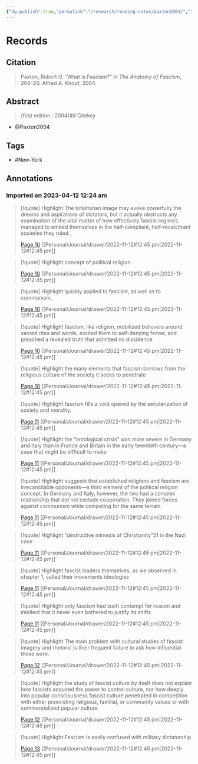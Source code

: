 ```yaml
---
{"dg-publish":true,"permalink":"/research/reading-notes/paxton2004/","tags":["gardenEntry"]}
---
```



# Records
## Citation
> Paxton, Robert O. “What Is Fascism?” In _The Anatomy of Fascism_, 206–20. Alfred A. Knopf, 2004.

## Abstract
> (first edition : 2004)## Citekey
- @Paxton2004

## Tags
- #New-York

## Annotations

### Imported on 2023-04-12 12:24 am

> [!quote] Highlight
> The totalitarian image may evoke powerfully the dreams and aspirations of dictators, but it actually obstructs any examination of the vital matter of how effectively fascist regimes managed to embed themselves in the half-compliant, half-recalcitrant societies they ruled.
>
> [Page 10](zotero://open-pdf/library/items/FQW2GYTG?page=10) [[Personal/Journal/drawer/2022-11-12#12:45 pm\|2022-11-12#12:45 pm]]

> [!quote] Highlight
> concept of political religion
>
> [Page 10](zotero://open-pdf/library/items/FQW2GYTG?page=10) [[Personal/Journal/drawer/2022-11-12#12:45 pm\|2022-11-12#12:45 pm]]

> [!quote] Highlight
> quickly applied to fascism, as well as to communism,
>
> [Page 10](zotero://open-pdf/library/items/FQW2GYTG?page=10) [[Personal/Journal/drawer/2022-11-12#12:45 pm\|2022-11-12#12:45 pm]]

> [!quote] Highlight
> fascism, like religion, mobilized believers around sacred rites and words, excited them to self-denying fervor, and preached a revealed truth that admitted no dissidence
>
> [Page 10](zotero://open-pdf/library/items/FQW2GYTG?page=10) [[Personal/Journal/drawer/2022-11-12#12:45 pm\|2022-11-12#12:45 pm]]

> [!quote] Highlight
> the many elements that fascism borrows from the religious culture of the society it seeks to penetrate
>
> [Page 10](zotero://open-pdf/library/items/FQW2GYTG?page=10) [[Personal/Journal/drawer/2022-11-12#12:45 pm\|2022-11-12#12:45 pm]]

> [!quote] Highlight
> fascism fills a void opened by the secularization of society and morality.
>
> [Page 11](zotero://open-pdf/library/items/FQW2GYTG?page=11) [[Personal/Journal/drawer/2022-11-12#12:45 pm\|2022-11-12#12:45 pm]]

> [!quote] Highlight
> the “ontological crisis” was more severe in Germany and Italy than in France and Britain in the early twentieth century—a case that might be difficult to make
>
> [Page 11](zotero://open-pdf/library/items/FQW2GYTG?page=11) [[Personal/Journal/drawer/2022-11-12#12:45 pm\|2022-11-12#12:45 pm]]

> [!quote] Highlight
> suggests that established religions and fascism are irreconcilable opponents—a third element of the political religion concept. In Germany and Italy, however, the two had a complex relationship that did not exclude cooperation. They joined forces against communism while competing for the same terrain.
>
> [Page 11](zotero://open-pdf/library/items/FQW2GYTG?page=11) [[Personal/Journal/drawer/2022-11-12#12:45 pm\|2022-11-12#12:45 pm]]

> [!quote] Highlight
> “destructive mimesis of Christianity”51 in the Nazi case
>
> [Page 11](zotero://open-pdf/library/items/FQW2GYTG?page=11) [[Personal/Journal/drawer/2022-11-12#12:45 pm\|2022-11-12#12:45 pm]]

> [!quote] Highlight
> fascist leaders themselves, as we observed in chapter 1, called their movements ideologies
>
> [Page 11](zotero://open-pdf/library/items/FQW2GYTG?page=11) [[Personal/Journal/drawer/2022-11-12#12:45 pm\|2022-11-12#12:45 pm]]

> [!quote] Highlight
> only fascism had such contempt for reason and intellect that it never even bothered to justify its shifts
>
> [Page 11](zotero://open-pdf/library/items/FQW2GYTG?page=11) [[Personal/Journal/drawer/2022-11-12#12:45 pm\|2022-11-12#12:45 pm]]

> [!quote] Highlight
> The main problem with cultural studies of fascist imagery and rhetoric is their frequent failure to ask how influential these were.
>
> [Page 12](zotero://open-pdf/library/items/FQW2GYTG?page=12) [[Personal/Journal/drawer/2022-11-12#12:45 pm\|2022-11-12#12:45 pm]]

> [!quote] Highlight
> the study of fascist culture by itself does not explain how fascists acquired the power to control culture, nor how deeply into popular consciousness fascist culture penetrated in competition with either preexisting religious, familial, or community values or with commercialized popular culture
>
> [Page 12](zotero://open-pdf/library/items/FQW2GYTG?page=12) [[Personal/Journal/drawer/2022-11-12#12:45 pm\|2022-11-12#12:45 pm]]

> [!quote] Highlight
> Fascism is easily confused with military dictatorship
>
> [Page 13](zotero://open-pdf/library/items/FQW2GYTG?page=13) [[Personal/Journal/drawer/2022-11-12#12:45 pm\|2022-11-12#12:45 pm]]





